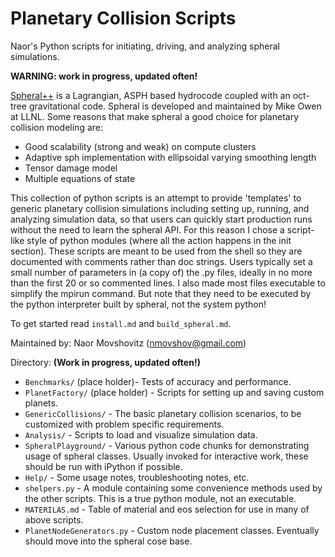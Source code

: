 Planetary Collision Scripts
===========================
Naor's Python scripts for initiating, driving, and analyzing spheral simulations.  

**WARNING: work in progress, updated often!**

[Spheral++](http://sourceforge.net/projects/spheral/) is a Lagrangian, ASPH based
hydrocode coupled with an oct-tree gravitational code. Spheral is developed and
maintained by Mike Owen at LLNL. Some reasons that make spheral a good choice for
planetary collision modeling are:  
  - Good scalability (strong and weak) on compute clusters
  - Adaptive sph implementation with ellipsoidal varying smoothing length  
  - Tensor damage model  
  - Multiple equations of state  

This collection of python scripts is an attempt to provide 'templates' to generic
planetary collision simulations including setting up, running, and analyzing
simulation data, so that users can quickly start production runs without the need
to learn the spheral API. For this reason I chose a script-like style of python
modules (where all the action happens in the init section). These scripts are
meant to be used from the shell so they are documented with comments rather than
doc strings. Users typically set a small number of parameters in (a copy of) the
.py files, ideally in no more than the first 20 or so commented lines. I also made
most files executable to simplify the mpirun command. But note that they need to
be executed by the python interpreter built by spheral, not the system python!

To get started read `install.md` and `build_spheral.md`.

Maintained by: Naor Movshovitz (nmovshov@gmail.com)

Directory: **(Work in progress, updated often!)**  
  - `Benchmarks/` (place holder)- Tests of accuracy and performance.  
  - `PlanetFactory/` (place holder) - Scripts for setting up and saving custom
     planets.
  - `GenericCollisions/` - The basic planetary collision scenarios, to be
     customized with problem specific requirements.
  - `Analysis/` - Scripts to load and visualize simulation data.  
  - `SpheralPlayground/` - Various python code chunks for demonstrating usage of
     spheral classes. Usually invoked for interactive work, these should be run
     with iPython if possible.
  - `Help/` - Some usage notes, troubleshooting notes, etc.
  - `shelpers.py` - A module containing some convenience methods used by the other
     scripts. This is a true python module, not an executable.
  - `MATERILAS.md` - Table of material and eos selection for use in many of above
     scripts.
  - `PlanetNodeGenerators.py` - Custom node placement classes. Eventually should
     move into the spheral cose base.
